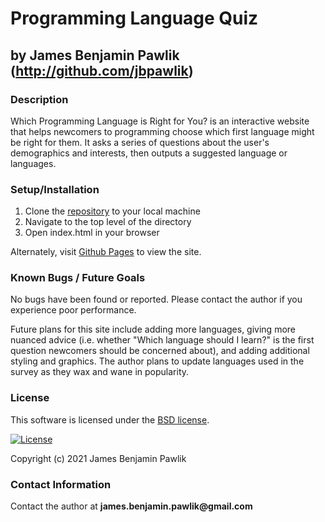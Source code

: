 # Programming Language Quiz
## by James Benjamin Pawlik (http://github.com/jbpawlik)

### __Description__
Which Programming Language is Right for You? is an interactive website that helps newcomers to programming choose which first language might be right for them. It asks a series of questions about the user's demographics and interests, then outputs a suggested language or languages.

### __Setup/Installation__
1. Clone the [repository](http://github.com/jbpawlik/languagequiz) to your local machine
2. Navigate to the top level of the directory
3. Open index.html in your browser

Alternately, visit [Github Pages](http://jbpawlik.github.io/languagequiz) to view the site.

### __Known Bugs / Future Goals__
No bugs have been found or reported. Please contact the author if you experience poor performance.

Future plans for this site include adding more languages, giving more nuanced advice (i.e. whether "Which language should I learn?" is the first question newcomers should be concerned about), and adding additional styling and graphics. The author plans to update languages used in the survey as they wax and wane in popularity.

### __License__
This software is licensed under the [BSD license](license.txt).

[![License](https://img.shields.io/badge/License-BSD%202--Clause-orange.svg)](https://opensource.org/licenses/BSD-2-Clause)

Copyright (c) 2021 James Benjamin Pawlik

### __Contact Information__
Contact the author at __james.benjamin.pawlik@gmail.com__
